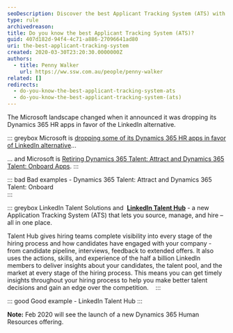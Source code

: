 ```yaml
---
seoDescription: Discover the best Applicant Tracking System (ATS) with LinkedIn Talent Hub, a comprehensive solution for sourcing, managing, and hiring top talent.
type: rule
archivedreason:
title: Do you know the best Applicant Tracking System (ATS)?
guid: 407d182d-94f4-4c71-a886-27096641ad80
uri: the-best-applicant-tracking-system
created: 2020-03-30T23:20:30.0000000Z
authors:
  - title: Penny Walker
    url: https://ww.ssw.com.au/people/penny-walker
related: []
redirects:
  - do-you-know-the-best-applicant-tracking-system-ats
  - do-you-know-the-best-applicant-tracking-system-(ats)
---
```


The Microsoft landscape changed when it announced it was dropping its Dynamics 365 HR apps in favor of the LinkedIn alternative.

<!--endintro-->

::: greybox
Microsoft is [dropping some of its Dynamics 365 HR apps in favor of LinkedIn alternative](https://www.zdnet.com/article/microsoft-is-dropping-some-of-its-dynamics-365-hr-apps-in-favor-of-linkedin-alternative/)...

... and Microsoft is [Retiring Dynamics 365 Talent: Attract and Dynamics 365 Talent: Onboard Apps](https://community.dynamics.com/blogs/post/?postid=870c4cb8-4432-4dd5-b19d-03a41a750a86).
:::

::: bad
Bad examples - Dynamics 365 Talent: Attract and Dynamics 365 Talent: Onboard  
:::

::: greybox
LinkedIn Talent Solutions and  **[LinkedIn Talent Hub](https://business.linkedin.com/talent-solutions/talent-hub)** - a new Application Tracking System (ATS) that lets you source, manage, and hire – all in one place.

Talent Hub gives hiring teams complete visibility into every stage of the hiring process and how candidates have engaged with your company - from candidate pipeline, interviews, feedback to extended offers. It also uses the actions, skills, and experience of the half a billion LinkedIn members to deliver insights about your candidates, the talent pool, and the market at every stage of the hiring process. This means you can get timely insights throughout your hiring process to help you make better talent decisions and gain an edge over the competition.   
:::

::: good
Good example - LinkedIn Talent Hub
:::

**Note:** Feb 2020 will see the launch of a new Dynamics 365 Human Resources offering.
